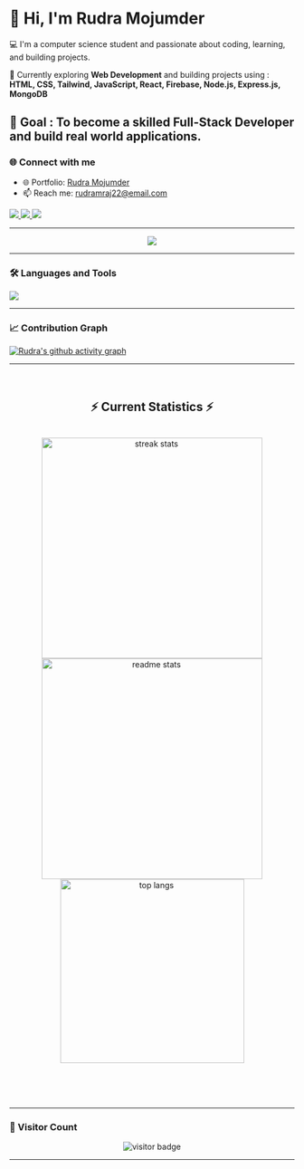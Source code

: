 # 👋 Hi, I'm Rudra Mojumder  

💻 I'm a computer science student and passionate about coding, learning, and building projects.  

🚀 Currently exploring **Web Development** and building projects using :  
**HTML, CSS, Tailwind, JavaScript, React, Firebase, Node.js, Express.js, MongoDB**  

🎯 Goal : To become a skilled **Full-Stack Developer** and build real world applications.
---

### 🌐 Connect with me  

- 🌐 Portfolio: [Rudra Mojumder](https://therudrabro.github.io/Portfolio/)
- 📫 Reach me: rudramraj22@email.com


<p align="left">
<a href="https://www.facebook.com/TheRudraBro/" target="_blank">
  <img src="https://img.shields.io/badge/Facebook-%231877F2.svg?&style=for-the-badge&logo=facebook&logoColor=white" />
</a> 

<a href="https://www.instagram.com/rudra_majumder_/" target="_blank">
  <img src="https://img.shields.io/badge/Instagram-%23E4405F.svg?&style=for-the-badge&logo=instagram&logoColor=white" />
</a> 

<a href="https://www.linkedin.com/in/rudra-mojumder-05a053306/" target="_blank">
  <img src="https://img.shields.io/badge/LinkedIn-%230077B5.svg?&style=for-the-badge&logo=linkedin&logoColor=white" />
</a>
</p>

---

<p align="center">
  <!-- LinkedIn -->
  <a href="https://www.linkedin.com/in/rudra-mojumder-05a053306/" target="_blank">
    <img src="https://img.shields.io/badge/LinkedIn-%230077B5.svg?style=flat&logo=linkedin&logoColor=white&labelColor=0A66C2" />
  </a>
</p>





---

### 🛠️ Languages and Tools  

<p align="left">
  <img src="https://skillicons.dev/icons?i=html,css,tailwind,js,react,firebase,nodejs,express,mongodb" />
</p>

---


### 📈 Contribution Graph  

[![Rudra's github activity graph](https://github-readme-activity-graph.vercel.app/graph?username=TheRudraBro&theme=react-dark)](https://github.com/ashutosh00710/github-readme-activity-graph)

---

<br/>
  <h2 align="center">⚡ Current Statistics ⚡</h2>
<br>
<div align=center>
  <img width=390 src="https://streak-stats.demolab.com/?user=TheRudraBro&count_private=true&theme=react&border_radius=10" alt="streak stats"/>
  <img width=390 src="https://github-readme-stats.vercel.app/api?username=TheRudraBro&show_icons=true&theme=react&rank_icon=github&border_radius=10" alt="readme stats" />
  <img width=325 align="center" src="https://github-readme-stats.vercel.app/api/top-langs/?username=TheRudraBro&hide=HTML&langs_count=8&layout=compact&theme=react&border_radius=10&size_weight=0.5&count_weight=0.5&exclude_repo=github-readme-stats" alt="top langs" />
</div>

  <br/>

<br/><br/>

---

### 👀 Visitor Count  

<p align="center">
  <img src="https://komarev.com/ghpvc/?username=TheRudraBro&label=Visitors&color=0e75b6&style=flat" alt="visitor badge" />
</p>

---

